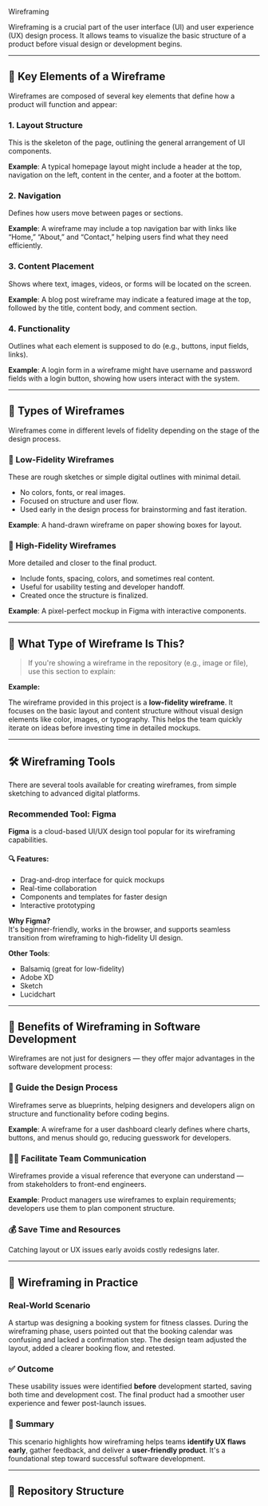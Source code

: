 Wireframing

Wireframing is a crucial part of the user interface (UI) and user experience (UX) design process. It allows teams to visualize the basic structure of a product before visual design or development begins.

---

## 🧱 Key Elements of a Wireframe

Wireframes are composed of several key elements that define how a product will function and appear:

### 1. Layout Structure
This is the skeleton of the page, outlining the general arrangement of UI components.

**Example**: A typical homepage layout might include a header at the top, navigation on the left, content in the center, and a footer at the bottom.

### 2. Navigation
Defines how users move between pages or sections.

**Example**: A wireframe may include a top navigation bar with links like “Home,” “About,” and “Contact,” helping users find what they need efficiently.

### 3. Content Placement
Shows where text, images, videos, or forms will be located on the screen.

**Example**: A blog post wireframe may indicate a featured image at the top, followed by the title, content body, and comment section.

### 4. Functionality
Outlines what each element is supposed to do (e.g., buttons, input fields, links).

**Example**: A login form in a wireframe might have username and password fields with a login button, showing how users interact with the system.

---

## 🧾 Types of Wireframes

Wireframes come in different levels of fidelity depending on the stage of the design process.

### 🔹 Low-Fidelity Wireframes
These are rough sketches or simple digital outlines with minimal detail.

- No colors, fonts, or real images.
- Focused on structure and user flow.
- Used early in the design process for brainstorming and fast iteration.

**Example**: A hand-drawn wireframe on paper showing boxes for layout.

### 🔸 High-Fidelity Wireframes
More detailed and closer to the final product.

- Include fonts, spacing, colors, and sometimes real content.
- Useful for usability testing and developer handoff.
- Created once the structure is finalized.

**Example**: A pixel-perfect mockup in Figma with interactive components.

---

## 🧐 What Type of Wireframe Is This?

> If you're showing a wireframe in the repository (e.g., image or file), use this section to explain:

**Example:**

The wireframe provided in this project is a **low-fidelity wireframe**. It focuses on the basic layout and content structure without visual design elements like color, images, or typography. This helps the team quickly iterate on ideas before investing time in detailed mockups.

---

## 🛠️ Wireframing Tools

There are several tools available for creating wireframes, from simple sketching to advanced digital platforms.

### Recommended Tool: Figma

**Figma** is a cloud-based UI/UX design tool popular for its wireframing capabilities. 

#### 🔍 Features:
- Drag-and-drop interface for quick mockups
- Real-time collaboration
- Components and templates for faster design
- Interactive prototyping

**Why Figma?**  
It's beginner-friendly, works in the browser, and supports seamless transition from wireframing to high-fidelity UI design.

**Other Tools**:
- Balsamiq (great for low-fidelity)
- Adobe XD
- Sketch
- Lucidchart

---

## 🚀 Benefits of Wireframing in Software Development

Wireframes are not just for designers — they offer major advantages in the software development process:

### 🔧 Guide the Design Process
Wireframes serve as blueprints, helping designers and developers align on structure and functionality before coding begins.

**Example**: A wireframe for a user dashboard clearly defines where charts, buttons, and menus should go, reducing guesswork for developers.

### 🧑‍💻 Facilitate Team Communication
Wireframes provide a visual reference that everyone can understand — from stakeholders to front-end engineers.

**Example**: Product managers use wireframes to explain requirements; developers use them to plan component structure.

### 💰 Save Time and Resources
Catching layout or UX issues early avoids costly redesigns later.

---

## 🧪 Wireframing in Practice

### Real-World Scenario

A startup was designing a booking system for fitness classes. During the wireframing phase, users pointed out that the booking calendar was confusing and lacked a confirmation step. The design team adjusted the layout, added a clearer booking flow, and retested.

### ✅ Outcome

These usability issues were identified **before** development started, saving both time and development cost. The final product had a smoother user experience and fewer post-launch issues.

### 🎯 Summary

This scenario highlights how wireframing helps teams **identify UX flaws early**, gather feedback, and deliver a **user-friendly product**. It's a foundational step toward successful software development.

---

## 📂 Repository Structure

